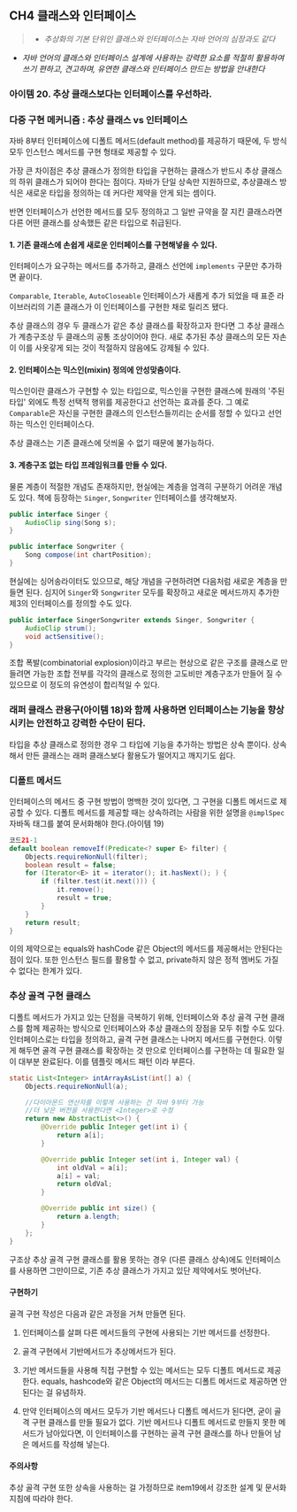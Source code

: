 ## CH4 클래스와 인터페이스
> +  _추상화의 기본 단위인 클래스와 인터페이스는 자바 언어의 심장과도 같다_
+ _자바 언어의 클래스와 인터페이스 설계에 사용하는 강력한 요소를 적절히 활용하여 쓰기 편하고, 견고하며, 유연한 클래스와 인터페이스 만드는 방법을 안내한다_

### 아이템 20. 추상 클래스보다는 인터페이스를 우선하라.

### 다중 구현 메커니즘 : 추상 클래스 vs 인터페이스

자바 8부터 인터페이스에 디폴트 메서드(default method)를 제공하기 때문에, 두 방식 모두 인스턴스 메서드를 구현 형태로 제공할 수 있다. 

가장 큰 차이점은 추상 클래스가 정의한 타입을 구현하는 클래스가 반드시 추상 클래스의 하위 클래스가 되어야 한다는 점이다. 자바가 단일 상속만 지원하므로, 추상클래스 방식은 새로운 타입을 정의하는 데 커다란 제약을 안게 되는 셈이다.

반면 인터페이스가 선언한 메서드를 모두 정의하고 그 일반 규약을 잘 지킨 클래스라면 다른 어떤 클래스를 상속했든 같은 타입으로 취급된다.

#### 1. 기존 클래스에 손쉽게 새로운 인터페이스를 구현해넣을 수 있다.

인터페이스가 요구하는 메서드를 추가하고, 클래스 선언에 `implements` 구문만 추가하면 끝이다.

`Comparable`, `Iterable`, `AutoCloseable` 인터페이스가 새롭게 추가 되었을 때 표준 라이브러리의 기존 클래스가 이 인터페이스를 구현한 채로 릴리즈 됐다. 

추상 클래스의 경우 두 클래스가 같은 추상 클래스를 확장하고자 한다면 그 추상 클래스가 계층구조상 두 클래스의 공통 조상이어야 한다. 새로 추가된 추상 클래스의 모든 자손이 이를 사옷갛게 되는 것이 적절하지 않음에도 강제될 수 있다.

#### 2. 인터페이스는 믹스인(mixin) 정의에 안성맞춤이다. 

믹스인이란 클래스가 구현할 수 있는 타입으로, 믹스인을 구현한 클래스에 원래의 '주된 타입' 외에도 특정 선택적 행위를 제공한다고 선언하는 효과를 준다. 그 예로 `Comparable`은 자신을 구현한 클래스의 인스턴스들끼리는 순서를 정할 수 있다고 선언하는 믹스인 인터페이스다.

추상 클래스는 기존 클래스에 덧씌울 수 없기 때문에 불가능하다.

#### 3. 계층구조 없는 타입 프레임워크를 만들 수 있다.

물론 계층이 적절한 개념도 존재하지만, 현실에는 계층을 엄격히 구분하기 어려운 개념도 있다. 책에 등장하는 `Singer`, `Songwriter` 인터페이스를 생각해보자.

``` java
public interface Singer {
	AudioClip sing(Song s);
}

public interface Songwriter {
	Song compose(int chartPosition);
}
```

현실에는 싱어송라이터도 있으므로, 해당 개념을 구현하려면 다음처럼 새로운 계층을 만들면 된다. 심지어 `Singer`와 `Songwriter` 모두를 확장하고 새로운 메서드까지 추가한 제3의 인터페이스를 정의할 수도 있다.

``` java
public interface SingerSongwriter extends Singer, Songwriter {
	AudioClip strum();
	void actSensitive();
}
```
조합 폭발(combinatorial explosion)이라고 부르는 현상으로 같은 구조를 클래스로 만들려면 가능한 조합 전부를 각각의 클래스로 정의한 고도비만 계층구조가 만들어 질 수 있으므로 이 정도의 유연성이 합리적일 수 있다.

### 래퍼 클래스 관용구(아이템 18)와 함께 사용하면 인터페이스는 기능을 향상시키는 안전하고 강력한 수단이 된다.

타입을 추상 클래스로 정의한 경우 그 타입에 기능을 추가하는 방법은 상속 뿐이다. 상속해서 만든 클래스는 래퍼 클래스보다 활용도가 떨어지고 깨지기도 쉽다.

### 디폴트 메서드

인터페이스의 메서드 중 구현 방법이 명백한 것이 있다면, 그 구현을 디폴트 메서드로 제공할 수 있다. 디폴트 메서드를 제공할 때는 상속하려는 사람을 위한 설명을 `@implSpec` 자바독 태그를 붙여 문서화해야 한다.(아이템 19)

```java
코드21-1
default boolean removeIf(Predicate<? super E> filter) {
	Objects.requireNonNull(filter);
    boolean result = false;
    for (Iterator<E> it = iterator(); it.hasNext(); ) {
    	if (filter.test(it.next())) {
        	it.remove();
            result = true;
        }
    }
    return result;
}
```
이의 제약으로는 equals와 hashCode 같은 Object의 메서드를 제공해서는 안된다는 점이 있다. 또한 인스턴스 필드를 활용할 수 없고, private하지 않은 정적 멤버도 가질 수 없다는 한계가 있다.

### 추상 골격 구현 클래스

디폴트 메서드가 가지고 있는 단점을 극복하기 위해, 인터페이스와 추상 골격 구현 클래스를 함께 제공하는 방식으로 인터페이스와 추상 클래스의 장점을 모두 취할 수도 있다. 인터페이스로는 타입을 정의하고, 골격 구현 클래스는 나머지 메서드를 구현한다. 이렇게 해두면 골격 구현 클래스를 확장하는 것 만으로 인터페이스를 구현하는 데 필요한 일이 대부분 완료된다. 이를 템플릿 메서드 패턴 이라 부른다.

```java
static List<Integer> intArrayAsList(int[] a) {
    Objects.requireNonNull(a);

    //다이아몬드 연산자를 이렇게 사용하는 건 자바 9부터 가능
    //더 낮은 버전을 사용한다면 <Integer>로 수정
    return new AbstractList<>() {
        @Override public Integer get(int i) {
            return a[i];
        }

        @Override public Integer set(int i, Integer val) {
            int oldVal = a[i];
            a[i] = val;
            return oldVal;
        }

        @Override public int size() {
            return a.length;
        }
    };
}
```


구조상 추상 골격 구현 클래스를 활용 못하는 경우 (다른 클래스 상속)에도 인터페이스를 사용하면 그만이므로, 기존 추상 클래스가 가지고 있단 제약에서도 벗어난다.

#### 구현하기
골격 구현 작성은 다음과 같은 과정을 거쳐 만들면 된다.

1. 인터페이스를 살펴 다른 메서드들의 구현에 사용되는 기반 메서드를 선정한다.

2. 골격 구현에서 기반메서드가 추상메서드가 된다.

3. 기반 메서드들을 사용해 직접 구현할 수 있는 메서드는 모두 디폴트 메서드로 제공한다. equals, hashcode와 같은 Object의 메서드는 디폴트 메서드로 제공하면 안 된다는 걸 유념하자.

4. 만약 인터페이스의 메서드 모두가 기반 메서드나 디폴트 메서드가 된다면, 굳이 골격 구현 클래스를 만들 필요가 없다. 기반 메서드나 디폴트 메서드로 만들지 못한 메서드가 남아있다면, 이 인터페이스를 구현하는 골격 구현 클래스를 하나 만들어 남은 메서드를 작성해 넣는다.

#### 주의사항

추상 골격 구현 또한 상속을 사용하는 걸 가정하므로 item19에서 강조한 설계 및 문서화 지침에 따라야 한다. 
